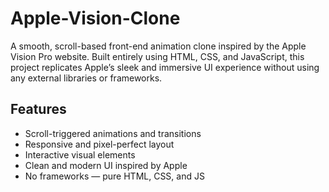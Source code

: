 # Apple-Vision-Clone

A smooth, scroll-based front-end animation clone inspired by the Apple Vision Pro website. Built entirely using HTML, CSS, and JavaScript, this project replicates Apple’s sleek and immersive UI experience without using any external libraries or frameworks.

##  Features

- Scroll-triggered animations and transitions
- Responsive and pixel-perfect layout
- Interactive visual elements
- Clean and modern UI inspired by Apple
- No frameworks — pure HTML, CSS, and JS
